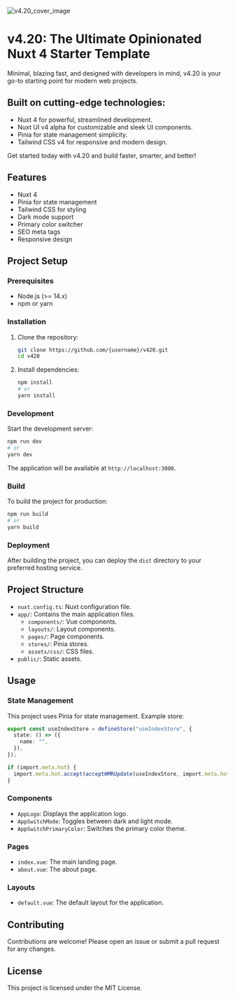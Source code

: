![v4.20_cover_image](https://github.com/user-attachments/assets/db3b68fb-4677-4326-96b5-8a24e92a91a4)

# v4.20: The Ultimate Opinionated Nuxt 4 Starter Template

Minimal, blazing fast, and designed with developers in mind, v4.20 is your go-to starting point for modern web projects.

## Built on cutting-edge technologies:

- Nuxt 4 for powerful, streamlined development.
- Nuxt UI v4 alpha for customizable and sleek UI components.
- Pinia for state management simplicity.
- Tailwind CSS v4 for responsive and modern design.

Get started today with v4.20 and build faster, smarter, and better!

## Features

- Nuxt 4
- Pinia for state management
- Tailwind CSS for styling
- Dark mode support
- Primary color switcher
- SEO meta tags
- Responsive design

## Project Setup

### Prerequisites

- Node.js (>= 14.x)
- npm or yarn

### Installation

1. Clone the repository:

   ```sh
   git clone https://github.com/{username}/v420.git
   cd v420
   ```

2. Install dependencies:

   ```sh
   npm install
   # or
   yarn install
   ```

### Development

Start the development server:

```sh
npm run dev
# or
yarn dev
```

The application will be available at `http://localhost:3000`.

### Build

To build the project for production:

```sh
npm run build
# or
yarn build
```

### Deployment

After building the project, you can deploy the `dist` directory to your preferred hosting service.

## Project Structure

- `nuxt.config.ts`: Nuxt configuration file.
- `app/`: Contains the main application files.
  - `components/`: Vue components.
  - `layouts/`: Layout components.
  - `pages/`: Page components.
  - `stores/`: Pinia stores.
  - `assets/css/`: CSS files.
- `public/`: Static assets.

## Usage

### State Management

This project uses Pinia for state management. Example store:

```typescript
export const useIndexStore = defineStore("useIndexStore", {
  state: () => ({
    name: "",
  }),
});

if (import.meta.hot) {
  import.meta.hot.accept(acceptHMRUpdate(useIndexStore, import.meta.hot));
}
```

### Components

- `AppLogo`: Displays the application logo.
- `AppSwitchMode`: Toggles between dark and light mode.
- `AppSwitchPrimaryColor`: Switches the primary color theme.

### Pages

- `index.vue`: The main landing page.
- `about.vue`: The about page.

### Layouts

- `default.vue`: The default layout for the application.

## Contributing

Contributions are welcome! Please open an issue or submit a pull request for any changes.

## License

This project is licensed under the MIT License.
